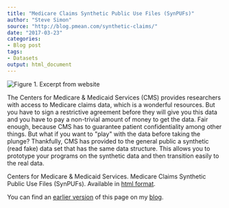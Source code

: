```yaml
---
title: "Medicare Claims Synthetic Public Use Files (SynPUFs)"
author: "Steve Simon"
source: "http://blog.pmean.com/synthetic-claims/"
date: "2017-03-23"
categories:
- Blog post
tags:
- Datasets
output: html_document
---
```


![Figure 1. Excerpt from website](http://www.pmean.com/new-images/17/synthetic-claims01.png)

<div class="notes">

The Centers for Medicare & Medicaid Services (CMS) provides researchers
with access to Medicare claims data, which is a wonderful resources. But
you have to sign a restrictive agreement before they will give you this
data and you have to pay a non-trivial amount of money to get the data.
Fair enough, because CMS has to guarantee patient confidentiality among
other things. But what if you want to "play" with the data before taking
the plunge? Thankfully, CMS has provided to the general public a
synthetic (read fake) data set that has the same data structure. This
allows you to prototype your programs on the synthetic data and then
transition easily to the real data.

Centers for Medicare & Medicaid Services. Medicare Claims Synthetic
Public Use Files (SynPUFs). Available in [html format][cms1].

You can find an [earlier version][sim1] of this page on my [blog][sim2].

[sim1]: http://blog.pmean.com/synthetic-claims/
[sim2]: http://blog.pmean.com

[cms1]: https://www.cms.gov/Research-Statistics-Data-and-Systems/Downloadable-Public-Use-Files/SynPUFs/index.html

</div>
